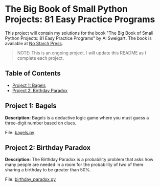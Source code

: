 <!-- omit in toc -->
# The Big Book of Small Python Projects: 81 Easy Practice Programs

This project will contain my solutions for the book "The Big Book of Small Python Projects: 81 Easy Practice Programs" by Al Sweigart. The book is available at [No Starch Press](https://nostarch.com/big-book-small-python-projects).

> NOTE: This is an ongoing project. I will update this README as I complete each project.

<!-- omit in toc -->
## Table of Contents

- [Project 1: Bagels](#project-1-bagels)
- [Project 2: Birthday Paradox](#project-2-birthday-paradox)


## Project 1: Bagels

**Description:** Bagels is a deductive logic game where you must guess a three-digit number based on clues.

File: [bagels.py](./Project%201%20-%20Bagels/bagels.py)


## Project 2: Birthday Paradox

**Description:** The Birthday Paradox is a probability problem that asks how many people are needed in a room for the probability of two of them sharing a birthday to be greater than 50%.

File: [birthday_paradox.py](./Project%202%20-%20Birthday%20Paradox/birthday-paradox.py)

